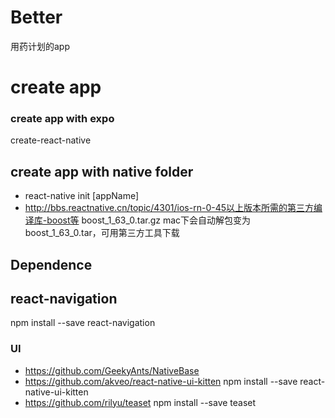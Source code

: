 # Better
用药计划的app
# create app 
### create app with expo
create-react-native 
## create app with native folder
* react-native init [appName] 
* http://bbs.reactnative.cn/topic/4301/ios-rn-0-45以上版本所需的第三方编译库-boost等
boost_1_63_0.tar.gz mac下会自动解包变为boost_1_63_0.tar，可用第三方工具下载
## Dependence
## react-navigation
npm install --save react-navigation

### UI
* https://github.com/GeekyAnts/NativeBase
* https://github.com/akveo/react-native-ui-kitten
npm install --save react-native-ui-kitten
* https://github.com/rilyu/teaset
npm install --save teaset
